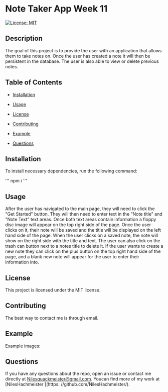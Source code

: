 # Note Taker App Week 11
[![License: MIT](https://img.shields.io/badge/License-MIT-yellow.svg)](https://opensource.org/licenses/MIT)

## Description

The goal of this project is to provide the user with an application that allows them to take notes on. Once the user has created a note it will then be persistent in the database. The user is also able to view or delete previous notes.

## Table of Contents

* [Installation
  ](#installation)  

* [Usage
  ](#usage)

* [License
  ](#license)

* [Contributing
  ](#contributing)

* [Example
  ](#example)

* [Questions
  ](#questions)



## Installation

To install necessary dependencies, run the following command:

'''
npm i 
'''

## Usage

After the user has navigated to the main page, they will need to click the "Get Started" button. They will then need to enter text in the "Note title" and "Note Text" text areas. Once both text areas contain information a floppy disc image will appear on the top right side of the page. Once the user clicks on it, their note will be saved and the title will be displayed on the left hand side of the page. When the user clicks on a saved note, the note will show on the right side with the title and text. The user can also click on the trash can button next to a notes title to delete it. If the user wants to create a new note they can click on the plus button on the top right hand side of the page, and a blank new note will appear for the user to enter their information into.

## License

This project is licensed under the MIT license.

## Contributing

The best way to contact me is through email.


## Example

Example images:

## Questions

If you have any questions about the repo, open an issue or contact me directly at Nilesquackmeister@gmail.com. Youcan find more of my work at [NilesHachmeister
  ](https: //github.com/NilesHachmeister/).